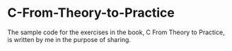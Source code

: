 # C-From-Theory-to-Practice
The sample code for the exercises in the book, C From Theory to Practice, is written by me in the purpose of sharing.


